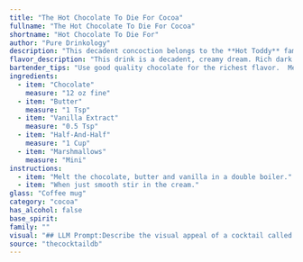 ```yaml
---
title: "The Hot Chocolate To Die For Cocoa"
fullname: "The Hot Chocolate To Die For Cocoa"
shortname: "Hot Chocolate To Die For"
author: "Pure Drinkology"
description: "This decadent concoction belongs to the **Hot Toddy** family, offering warmth and comfort like its namesake.  Though not a classic, Hot Chocolate to Die For likely emerged in the 20th century, fueled by the American love for all things chocolate and cozy. "
flavor_description: "This drink is a decadent, creamy dream. Rich dark chocolate notes dance with buttery smoothness, while a whisper of vanilla adds a warm, comforting touch. The half-and-half provides a luxurious texture, and the marshmallows melt into a fluffy sweetness that lingers on the palate. It's a hug in a mug, perfect for a chilly evening. "
bartender_tips: "Use good quality chocolate for the richest flavor.  Melt it slowly over low heat with the butter, stirring constantly.  Don't overcook the chocolate, as it can seize.  Let the mixture cool slightly before adding the half-and-half, to avoid curdling.  A splash of vanilla extract adds depth, but don't overdo it.  Top with toasted marshmallows for a delightful touch. "
ingredients:
  - item: "Chocolate"
    measure: "12 oz fine"
  - item: "Butter"
    measure: "1 Tsp"
  - item: "Vanilla Extract"
    measure: "0.5 Tsp"
  - item: "Half-And-Half"
    measure: "1 Cup"
  - item: "Marshmallows"
    measure: "Mini"
instructions:
  - item: "Melt the chocolate, butter and vanilla in a double boiler."
  - item: "When just smooth stir in the cream."
glass: "Coffee mug"
category: "cocoa"
has_alcohol: false
base_spirit:
family: ""
visual: "## LLM Prompt:Describe the visual appeal of a cocktail called Hot Chocolate to Die For, made with the following ingredients:* **Chocolate:**  A rich, dark brown liquid with a smooth, velvety texture.* **Butter:**  Adds a slight sheen and contributes to the overall richness.* **Vanilla Extract:**  Provides a subtle hint of amber in the liquid.* **Half-And-Half:**  Lightens the color of the chocolate and creates a creamy, luxurious appearance.* **Marshmallows:**  Fluffy, white marshmallows floating on top, some partially submerged in the liquid.Focus on the following aspects:* **Color:**  Describe the overall color and how it changes based on the ingredients and lighting.* **Texture:**  Mention the smoothness, creaminess, and the contrast between the liquid and the fluffy marshmallows.* **Steam:**  Describe the delicate wisps of steam rising from the drink, adding a sense of warmth and inviting aroma.* **Presentation:**  Suggest an appropriate vessel for serving the cocktail, such as a mug or a glass with a handle.**Bonus:**  Consider adding a descriptive detail about the marshmallows, such as their size, shape, and how they interact with the liquid. "
source: "thecocktaildb"
---
```


